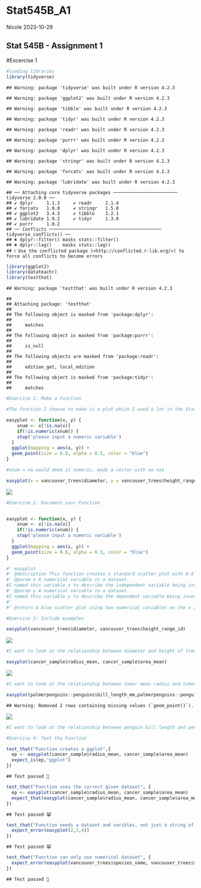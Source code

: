 Stat545B_A1
================
Nicole
2023-10-29

## Stat 545B - Assignment 1

\#Excercise 1

``` r
#loading libraries 
library(tidyverse)
```

    ## Warning: package 'tidyverse' was built under R version 4.2.3

    ## Warning: package 'ggplot2' was built under R version 4.2.3

    ## Warning: package 'tibble' was built under R version 4.2.3

    ## Warning: package 'tidyr' was built under R version 4.2.3

    ## Warning: package 'readr' was built under R version 4.2.3

    ## Warning: package 'purrr' was built under R version 4.2.3

    ## Warning: package 'dplyr' was built under R version 4.2.3

    ## Warning: package 'stringr' was built under R version 4.2.3

    ## Warning: package 'forcats' was built under R version 4.2.3

    ## Warning: package 'lubridate' was built under R version 4.2.3

    ## ── Attaching core tidyverse packages ──────────────────────── tidyverse 2.0.0 ──
    ## ✔ dplyr     1.1.3     ✔ readr     2.1.4
    ## ✔ forcats   1.0.0     ✔ stringr   1.5.0
    ## ✔ ggplot2   3.4.3     ✔ tibble    3.2.1
    ## ✔ lubridate 1.9.2     ✔ tidyr     1.3.0
    ## ✔ purrr     1.0.2     
    ## ── Conflicts ────────────────────────────────────────── tidyverse_conflicts() ──
    ## ✖ dplyr::filter() masks stats::filter()
    ## ✖ dplyr::lag()    masks stats::lag()
    ## ℹ Use the conflicted package (<http://conflicted.r-lib.org/>) to force all conflicts to become errors

``` r
library(ggplot2)
library(datateachr)
library(testthat)
```

    ## Warning: package 'testthat' was built under R version 4.2.3

    ## 
    ## Attaching package: 'testthat'
    ## 
    ## The following object is masked from 'package:dplyr':
    ## 
    ##     matches
    ## 
    ## The following object is masked from 'package:purrr':
    ## 
    ##     is_null
    ## 
    ## The following objects are masked from 'package:readr':
    ## 
    ##     edition_get, local_edition
    ## 
    ## The following object is masked from 'package:tidyr':
    ## 
    ##     matches

``` r
#Exercise 1: Make a Function

#The function I choose to make is a plot which I used a lot in the Stat545 mda. This function creates a standard scatterplot. 

easyplot <- function(x, y) {
    xnum <- x[!is.na(x)]
    if(!is.numeric(xnum)) {
    stop('please input a numeric variable')
  }
  ggplot(mapping = aes(x, y)) + 
  geom_point(size = 0.8, alpha = 0.5, color = "blue") 
}

#xnum = na would deem it numeric, made a vector with no nas 

easyplot(x = vancouver_trees$diameter, y = vancouver_trees$height_range_id)
```

![](AssignmentB1_NH_files/figure-gfm/unnamed-chunk-2-1.png)<!-- -->

``` r
#Exercise 2: Document your Function


easyplot <- function(x, y) {
    xnum <- x[!is.na(x)]
    if(!is.numeric(xnum)) {
    stop('please input a numeric variable')
  }
  ggplot(mapping = aes(x, y)) + 
  geom_point(size = 0.8, alpha = 0.5, color = "blue") 
}

#' easyplot
#' @description This function creates a standard scatter plot with 0.8 size blue points using ggplot. This function makes it easy to create a plot to look at the relationship between two numerical variables in a dataset.
#' @param x A numerical variable in a dataset.
#I named this variable x to describe the independent variable being investigated
#' @param y A numerical variable in a dataset.
#I named this variable y to describe the dependent variable being investigated 
#'
#' @return A blue scatter plot using two numerical variables on the x and y axis  
```

``` r
#Exercise 3: Include examples 

easyplot(vancouver_trees$diameter, vancouver_trees$height_range_id)
```

![](AssignmentB1_NH_files/figure-gfm/unnamed-chunk-4-1.png)<!-- -->

``` r
#I want to look at the relationship between diameter and height of trees using the vancouver trees dataset, I am using the easyplot function to quickly see if there is a pattern between these variables. I can see that the shorter/mid height trees tend to be the tallest. 
```

``` r
easyplot(cancer_sample$radius_mean, cancer_sample$area_mean)
```

![](AssignmentB1_NH_files/figure-gfm/unnamed-chunk-5-1.png)<!-- -->

``` r
#I want to look at the relationship between tumor mean radius and tumor mean area using the cancer sample dataset, I am using the easyplot function to quickly see if there is a pattern between these variables. The results show a positive correlation.  
```

``` r
easyplot(palmerpenguins::penguins$bill_length_mm,palmerpenguins::penguins$bill_depth_mm)
```

    ## Warning: Removed 2 rows containing missing values (`geom_point()`).

![](AssignmentB1_NH_files/figure-gfm/unnamed-chunk-6-1.png)<!-- -->

``` r
#I want to look at the relationship between penguin bill length and penguin bill depth using the palmer penguins dataset, I am using the easyplot function to quickly see if there is a pattern between these variables. There doesn't seem to be a clear pattern between these variables. 
```

``` r
#Exercise 4: Test the Function

test_that("Function creates a ggplot",{
  ep <- easyplot(cancer_sample$radius_mean, cancer_sample$area_mean)
  expect_is(ep,"ggplot")
})
```

    ## Test passed 🌈

``` r
test_that("Function uses the correct given dataset", {
  ep <- easyplot(cancer_sample$radius_mean, cancer_sample$area_mean)
  expect_that(easyplot(cancer_sample$radius_mean, cancer_sample$area_mean), equals(ep))
}) 
```

    ## Test passed 😸

``` r
test_that("Function needs a dataset and varibles, not just a string of numbers", {
  expect_error(easyplot(2,3,4))
})
```

    ## Test passed 😸

``` r
test_that("Function can only use numerical dataset", {
  expect_error(easyplot(vancouver_trees$species_name, vancouver_trees$std_street))
})
```

    ## Test passed 🌈
